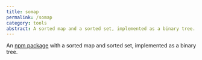 ```yaml
---
title: somap
permalink: /somap
category: tools
abstract: A sorted map and a sorted set, implemented as a binary tree.
---
```

An [npm package](https://www.npmjs.com/package/somap) with a sorted map and sorted set, implemented as a binary tree. 


